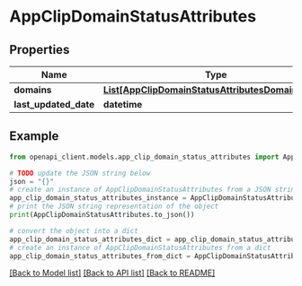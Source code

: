 # AppClipDomainStatusAttributes


## Properties

Name | Type | Description | Notes
------------ | ------------- | ------------- | -------------
**domains** | [**List[AppClipDomainStatusAttributesDomainsInner]**](AppClipDomainStatusAttributesDomainsInner.md) |  | [optional] 
**last_updated_date** | **datetime** |  | [optional] 

## Example

```python
from openapi_client.models.app_clip_domain_status_attributes import AppClipDomainStatusAttributes

# TODO update the JSON string below
json = "{}"
# create an instance of AppClipDomainStatusAttributes from a JSON string
app_clip_domain_status_attributes_instance = AppClipDomainStatusAttributes.from_json(json)
# print the JSON string representation of the object
print(AppClipDomainStatusAttributes.to_json())

# convert the object into a dict
app_clip_domain_status_attributes_dict = app_clip_domain_status_attributes_instance.to_dict()
# create an instance of AppClipDomainStatusAttributes from a dict
app_clip_domain_status_attributes_from_dict = AppClipDomainStatusAttributes.from_dict(app_clip_domain_status_attributes_dict)
```
[[Back to Model list]](../README.md#documentation-for-models) [[Back to API list]](../README.md#documentation-for-api-endpoints) [[Back to README]](../README.md)


